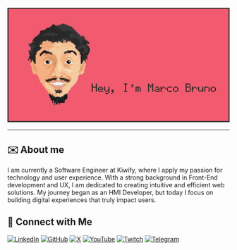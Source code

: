 <div align="center">
    <p>
        <img src="https://raw.githubusercontent.com/marcobrunodev/marcobrunodev/refs/heads/main/assets/banner.png" alt="I'm Marco Bruno" />
    </p>
</div>

<hr />

<h2>✉️  About me</h2>

<p>
    I am currently a Software Engineer at Kiwify, where I apply my passion for technology and user experience. With a strong background in Front-End development and UX, I am dedicated to creating intuitive and efficient web solutions. My journey began as an HMI Developer, but today I focus on building digital experiences that truly impact users.
</p>

<h2>💬 Connect with Me</h2>

[![LinkedIn](https://img.shields.io/badge/linkedin-%230077B5.svg?style=for-the-badge&logo=linkedin&logoColor=white)](https://linkedin.com/in/marcobrunodev)
[![GitHub](https://img.shields.io/badge/github-%23121011.svg?style=for-the-badge&logo=github&logoColor=white)](https://github.com/marcobrunodev)
[![X](https://img.shields.io/badge/X-%23000000.svg?style=for-the-badge&logo=X&logoColor=white)](https://x.com/marcobrunodev)
[![YouTube](https://img.shields.io/badge/YouTube-%23FF0000.svg?style=for-the-badge&logo=YouTube&logoColor=white)](https://youtube.com/marcobrunodev)
[![Twitch](https://img.shields.io/badge/Twitch-%239146FF.svg?style=for-the-badge&logo=Twitch&logoColor=white)](https://twitch.tv/marcobrunodev)
[![Telegram](https://img.shields.io/badge/Telegram-2CA5E0?style=for-the-badge&logo=telegram&logoColor=white)](https://t.me/marcobrunodev)
